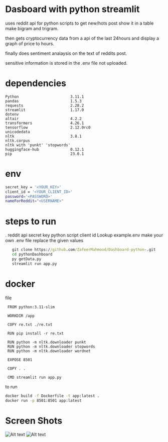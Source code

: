 # Dasboard with python streamlit 

uses reddit api for python scripts to get new/hots post show it in a table
make bigram and trigram.

then gets cryptocurrency data from a api of the last 24hours
and display a graph of price to hours.

finally does sentiment analaysis on the text of reddits post.

sensitive information is stored in the .env file not uploaded.

# dependencies
```
Python                       3.11.1
pandas                       1.5.3
requests                     2.28.2
streamlit                    1.17.0
dotenv
altair                       4.2.2
transformers                 4.26.1
tensorflow                   2.12.0rc0
unicodedata
nltk                         3.8.1
nltk.corpus
nltk with 'punkt' 'stopwords' 
huggingface-hub              0.12.1
pip                          23.0.1
```

# env
```sh
secret_key = '<YOUR_KEY>'
client_id = '<YOUR_CLIENT_ID>'
password='<PASSWORD>'
nameForReddit="<USERNAME>"
```



# steps to run

 . reddit api secret key python script client id Lookup example.env make your own .env file replace the given values
   ```cmd
      git clone https://github.com/ZafeerMahmood/Dashboard-python-.git
      cd pythonDashboard
      py getData.py
      streamlit run app.py
   ```

# docker 

   file
   ```docker
    FROM python:3.11-slim
    
    WORKDIR /app
    
    COPY re.txt ./re.txt
    
    RUN pip install -r re.txt
    
    RUN python -m nltk.downloader punkt
    RUN python -m nltk.downloader stopwords
    RUN python -m nltk.downloader wordnet
    
    EXPOSE 8501
    
    COPY . .
    
    CMD streamlit run app.py
   ```
   to run 
   ```cmd 
   docker build -f Dockerfile -t app:latest .
   docker run -p 8501:8501 app:latest
   ```


# Screen Shots

![Alt text](https://raw.githubusercontent.com/ZafeerMahmood/Dashboard-python-/main/pythonDashboard/screenshots/sc1.png?raw=true "1")
![Alt text](https://raw.githubusercontent.com/ZafeerMahmood/Dashboard-python-/main/pythonDashboard/screenshots/sc2.png?raw=true "2")
